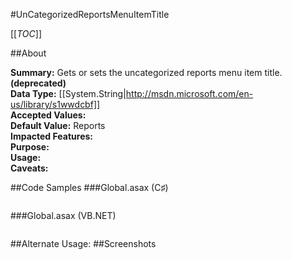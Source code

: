 #UnCategorizedReportsMenuItemTitle

[[_TOC_]]

##About

**Summary:**  Gets or sets the uncategorized reports menu item title. **(deprecated)**  
**Data Type:** [[System.String|http://msdn.microsoft.com/en-us/library/s1wwdcbf]]  
**Accepted Values:**   
**Default Value:** Reports  
**Impacted Features:**   
**Purpose:**   
**Usage:**   
**Caveats:**   

##Code Samples
###Global.asax (C♯)

```csharp
```

###Global.asax (VB.NET)

```visualbasic
```
##Alternate Usage: 
##Screenshots
